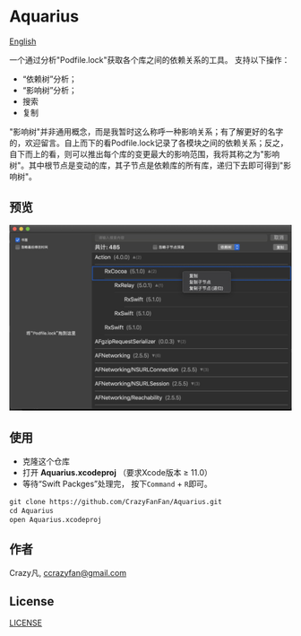 # Aquarius
[English](https://github.com/CrazyFanFan/Aquarius/blob/master/README.md)

一个通过分析"Podfile.lock"获取各个库之间的依赖关系的工具。
支持以下操作：
- “依赖树”分析；
- “影响树”分析；
- 搜索
- 复制

"影响树"并非通用概念，而是我暂时这么称呼一种影响关系；有了解更好的名字的，欢迎留言。自上而下的看Podfile.lock记录了各模块之间的依赖关系；反之，自下而上的看，则可以推出每个库的变更最大的影响范围，我将其称之为"影响树"。其中根节点是变动的库，其子节点是依赖库的所有库，递归下去即可得到"影响树"。

## 预览
![Image](./Screenshots/s_1.jpg)

## 使用
- 克隆这个仓库
- 打开 **Aquarius.xcodeproj** （要求Xcode版本 ≥ 11.0）
- 等待“Swift Packges”处理完， 按下`Command` + `R`即可。

```shell
git clone https://github.com/CrazyFanFan/Aquarius.git
cd Aquarius
open Aquarius.xcodeproj
```

## 作者
Crazy凡, [ccrazyfan@gmail.com](mailto:ccrazyfan@gmail.com)

## License
[LICENSE](https://github.com/CrazyFanFan/Aquarius/blob/master/LICENSE)
